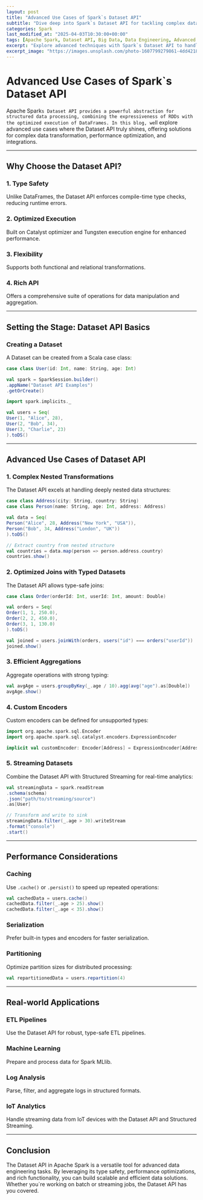 ```yaml
---
layout: post
title: "Advanced Use Cases of Spark`s Dataset API"
subtitle: "Dive deep into Spark`s Dataset API for tackling complex data processing challenges."
categories: Spark
last_modified_at: "2025-04-03T10:30:00+00:00"
tags: [Apache Spark, Dataset API, Big Data, Data Engineering, Advanced Spark]
excerpt: "Explore advanced techniques with Spark`s Dataset API to handle complex data transformations, optimizations, and integrations for modern data engineering."
excerpt_image: "https://images.unsplash.com/photo-1607799279861-4dd421887fb3"
---
```


# Advanced Use Cases of Spark`s Dataset API

Apache Spark`s Dataset API provides a powerful abstraction for structured data processing, combining the expressiveness of RDDs with the optimized execution of DataFrames. In this blog, we`ll explore advanced use cases where the Dataset API truly shines, offering solutions for complex data transformation, performance optimization, and integrations.

---

## Why Choose the Dataset API?

### 1. **Type Safety**
Unlike DataFrames, the Dataset API enforces compile-time type checks, reducing runtime errors.

### 2. **Optimized Execution**
Built on Catalyst optimizer and Tungsten execution engine for enhanced performance.

### 3. **Flexibility**
Supports both functional and relational transformations.

### 4. **Rich API**
Offers a comprehensive suite of operations for data manipulation and aggregation.

---

## Setting the Stage: Dataset API Basics

### Creating a Dataset
A Dataset can be created from a Scala case class:
```scala
case class User(id: Int, name: String, age: Int)

val spark = SparkSession.builder()
.appName("Dataset API Examples")
.getOrCreate()

import spark.implicits._

val users = Seq(
User(1, "Alice", 28),
User(2, "Bob", 34),
User(3, "Charlie", 23)
).toDS()
```

---

## Advanced Use Cases of Dataset API

### 1. **Complex Nested Transformations**
The Dataset API excels at handling deeply nested data structures:
```scala
case class Address(city: String, country: String)
case class Person(name: String, age: Int, address: Address)

val data = Seq(
Person("Alice", 28, Address("New York", "USA")),
Person("Bob", 34, Address("London", "UK"))
).toDS()

// Extract country from nested structure
val countries = data.map(person => person.address.country)
countries.show()
```

### 2. **Optimized Joins with Typed Datasets**
The Dataset API allows type-safe joins:
```scala
case class Order(orderId: Int, userId: Int, amount: Double)

val orders = Seq(
Order(1, 1, 250.0),
Order(2, 2, 450.0),
Order(3, 1, 130.0)
).toDS()

val joined = users.joinWith(orders, users("id") === orders("userId"))
joined.show()
```

### 3. **Efficient Aggregations**
Aggregate operations with strong typing:
```scala
val avgAge = users.groupByKey(_.age / 10).agg(avg("age").as[Double])
avgAge.show()
```

### 4. **Custom Encoders**
Custom encoders can be defined for unsupported types:
```scala
import org.apache.spark.sql.Encoder
import org.apache.spark.sql.catalyst.encoders.ExpressionEncoder

implicit val customEncoder: Encoder[Address] = ExpressionEncoder[Address]()
```

### 5. **Streaming Datasets**
Combine the Dataset API with Structured Streaming for real-time analytics:
```scala
val streamingData = spark.readStream
.schema(schema)
.json("path/to/streaming/source")
.as[User]

// Transform and write to sink
streamingData.filter(_.age > 30).writeStream
.format("console")
.start()
```

---

## Performance Considerations

### Caching
Use `.cache()` or `.persist()` to speed up repeated operations:
```scala
val cachedData = users.cache()
cachedData.filter(_.age > 25).show()
cachedData.filter(_.age < 35).show()
```

### Serialization
Prefer built-in types and encoders for faster serialization.

### Partitioning
Optimize partition sizes for distributed processing:
```scala
val repartitionedData = users.repartition(4)
```

---

## Real-world Applications

### ETL Pipelines
Use the Dataset API for robust, type-safe ETL pipelines.

### Machine Learning
Prepare and process data for Spark MLlib.

### Log Analysis
Parse, filter, and aggregate logs in structured formats.

### IoT Analytics
Handle streaming data from IoT devices with the Dataset API and Structured Streaming.

---

## Conclusion

The Dataset API in Apache Spark is a versatile tool for advanced data engineering tasks. By leveraging its type safety, performance optimizations, and rich functionality, you can build scalable and efficient data solutions. Whether you`re working on batch or streaming jobs, the Dataset API has you covered.
